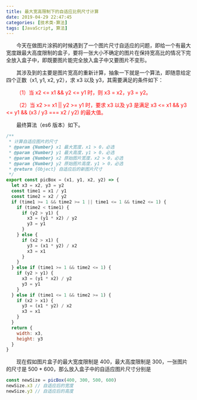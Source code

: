 ```yaml
---
title: 最大宽高限制下的自适应比例尺寸计算
date: 2019-04-29 22:47:45
categories: [技术类-算法]
tags: [JavaScript, 算法]
---
```

&emsp;&emsp;今天在做图片涂鸦的时候遇到了一个图片尺寸自适应的问题，即给一个有最大宽度跟最大高度限制的盒子，要将一张大小不确定的图片在保持宽高比的情况下完全放入盒子中，即既要图片能完全放入盒子中又要图片不变形。

&emsp;&emsp;其涉及到的主要是图片宽高的重新计算，抽象一下就是一个算法，即随意给定四个正数（x1, y1, x2, y2），求 x3 以及 y3，其需要满足的条件如下：

&emsp;&emsp;<font color="#f00">（1）当 x2 <= x1 && y2 <= y1 时，则 x3 = x2，y3 = y2。</font>

&emsp;&emsp;<font color="#f00">（2）当 x2 >= x1 || y2 >= y1 时，要求 x3 以及 y3 是满足 x3 <= x1 && y3 <= y1 && (x3 / y3 === x2 / y2) 的最大值。</font>

&emsp;&emsp;最终算法（es6 版本）如下。
```javascript
/**
 * 计算自适应图片的尺寸
 * @param {Number} x1 最大宽度，x1 > 0，必选
 * @param {Number} y1 最大高度，y1 > 0，必选
 * @param {Number} x2 原始图片宽度，x2 > 0，必选
 * @param {Number} y2 原始图片高度，y1 > 0，必选
 * @return {Object} 自适应后的新图片尺寸
 */
export const picBox = (x1, y1, x2, y2) => {
  let x3 = x2, y3 = y2
  const time1 = x1 / y1
  const time2 = x2 / y2
  if (time1 >= 1 && time2 >= 1 || time1 <= 1 && time2 <= 1) {
    if (time2 < time1) {
      if (y2 > y1) {
        x3 = (y1 * x2) / y2
        y3 = y1
      }
    } else {
      if (x2 > x1) {
        y3 = (x1 * y2) / x2
        x3 = x1
      }
    }
  } else if (time1 >= 1 && time2 <= 1) {
    if (y2 > y1) {
      x3 = (y1 * x2) / y2
      y3 = y1
    }
  } else if (time1 <= 1 && time2 >= 1) {
    if (x2 > x1) {
      y3 = (x1 * y2) / x2
      x3 = x1
    }
  }
  return {
    width: x3,
    height: y3
  }
}
```
&emsp;&emsp;现在假如图片盒子的最大宽度限制是 400，最大高度限制是 300，一张图片的尺寸是 500 * 600，那么放入盒子中的自适应图片尺寸分别是
```javascript
const newSize = picBox(400, 300, 500, 600)
newSize.x3 // 自适应后的宽度
newSize.y3 // 自适应后的高度
```